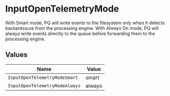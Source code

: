 # InputOpenTelemetryMode

With Smart mode, PQ will write events to the filesystem only when it detects backpressure from the processing engine. With Always On mode, PQ will always write events directly to the queue before forwarding them to the processing engine.


## Values

| Name                           | Value                          |
| ------------------------------ | ------------------------------ |
| `InputOpenTelemetryModeSmart`  | smart                          |
| `InputOpenTelemetryModeAlways` | always                         |